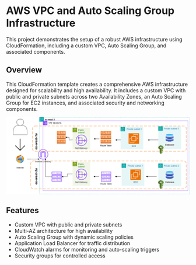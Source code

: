 # AWS VPC and Auto Scaling Group Infrastructure

This project demonstrates the setup of a robust AWS infrastructure using CloudFormation, including a custom VPC, Auto Scaling Group, and associated components.
## Overview
This CloudFormation template creates a comprehensive AWS infrastructure designed for scalability and high availability. It includes a custom VPC with public and private subnets across two Availability Zones, an Auto Scaling Group for EC2 instances, and associated security and networking components.

![VPC Architecture Diagram](images/VPC.png)

## Features
- Custom VPC with public and private subnets
- Multi-AZ architecture for high availability
- Auto Scaling Group with dynamic scaling policies
- Application Load Balancer for traffic distribution
- CloudWatch alarms for monitoring and auto-scaling triggers
- Security groups for controlled access